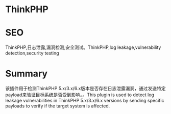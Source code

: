 # ThinkPHP
# SEO
ThinkPHP,日志泄露,漏洞检测,安全测试。ThinkPHP,log leakage,vulnerability detection,security testing
# Summary
该插件用于检测ThinkPHP 5.x/3.x/6.x版本是否存在日志泄露漏洞，通过发送特定payload来验证目标系统是否受到影响。。This plugin is used to detect log leakage vulnerabilities in ThinkPHP 5.x/3.x/6.x versions by sending specific payloads to verify if the target system is affected.
